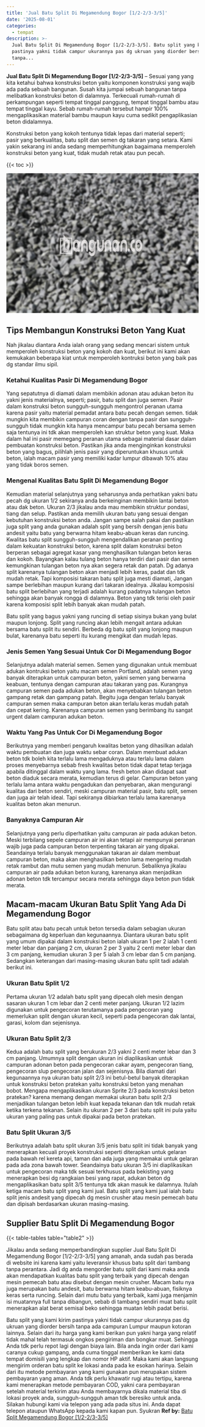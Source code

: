 ```yaml
---
title: 'Jual Batu Split Di Megamendung Bogor [1/2-2/3-3/5]'
date: '2025-08-01'
categories:
  - tempat
description: >-
  Jual Batu Split Di Megamendung Bogor [1/2-2/3-3/5]. Batu split yang kami kirim
  pastinya yakni tidak campur ukurannya pas dg ukruan yang diorder bersih
  tanpa...
---
```


**Jual Batu Split Di Megamendung Bogor \[1/2-2/3-3/5\]** – Sesuai yang yang kita ketahui bahwa konstruksi beton yaitu komponen konstruksi yang wajib ada pada sebuah bangunan. Susah kita jumpai sebuah bangunan tanpa melibatkan konstruksi beton di dalamnya. Terkecuali rumah-rumah di perkampungan seperti tempat tinggal panggung, tempat tinggal bambu atau tempat tinggal kayu. Sebab rumah-rumah tersebut hampir 100% mengaplikasikan material bambu maupun kayu cuma sedikit pengaplikasian beton didalamnya.

Konstruksi beton yang kokoh tentunya tidak lepas dari material seperti; pasir yang berkualitas, batu split dan semen dg takaran yang setara. Kami yakin sekarang ini anda sedang memperhitungkan bagaimana memperoleh konstruksi beton yang kuat, tidak mudah retak atau pun pecah.

{{< toc >}}

![Jual Batu Split Di Megamendung Bogor [1/2-2/3-3/5]](/images/jual-batu-split-43.png)

## Tips Membangun Konstruksi Beton Yang Kuat

Nah jikalau diantara Anda ialah orang yang sedang mencari sistem untuk memperoleh konstruksi beton yang kokoh dan kuat, berikut ini kami akan kemukakan beberapa kiat untuk memperoleh kontruksi beton yang baik pas dg standar ilmu sipil.

### Ketahui Kualitas Pasir Di Megamendung Bogor

Yang sepatutnya di diamati dalam membikin adonan atau adukan beton itu yakni jenis materialnya, seperti; pasir, batu split dan juga semen. Pasir dalam konstruksi beton sungguh-sungguh mengontrol peranan utama karena pasir yaitu material pemadat antara batu pecah dengan semen. tidak mungkin kita membikin campuran coran dengan tanpa pasir dan sungguh-sungguh tidak mungkin kita hanya mencampur batu pecah bersama semen saja tentunya ini tdk akan memperoleh kan struktur beton yang kuat. Maka dalam hal ini pasir memegang peranan utama sebagai material dasar dalam pembuatan konstruksi beton. Pastikan jika anda menginginkan konstruksi beton yang bagus, pilihlah jenis pasir yang diperuntukan khusus untuk beton, ialah macam pasir yang memiliki kadar lumpur dibawah 10% atau yang tidak boros semen.

### Mengenal Kualitas Batu Split Di Megamendung Bogor

Kemudian material selanjutnya yang seharusnya anda perhatikan yakni batu pecah dg ukuran 1/2 sekiranya anda berkeinginan membikin lantai beton atau dak beton. Ukuran 2/3 jikalau anda mau membikin struktur pondasi, tiang dan selup. Pastikan anda memilih ukuran batu yang sesuai dengan kebutuhan konstruksi beton anda. Jangan sampe salah pakai dan pastikan juga split yang anda gunakan adalah split yang bersih dengan jenis batu andesit yaitu batu yang berwarna hitam keabu-abuan keras dan runcing. Kwalitas batu split sungguh-sungguh mengendalikan peranan penting dalam kekuatan konstruksi beton, karena split dalam konstruksi beton berperan sebagai agregat kasar yang menghasilkan tulangan beton keras dan kokoh. Bayangkan kalau tulang beton hanya terdiri dari pasir dan semen kemungkinan tulangan beton nya akan segera retak dan patah. Dg adanya split karenanya tulangan beton akan menjadi lebih keras, padat dan tdk mudah retak. Tapi komposisi takaran batu split juga mesti diamati, Jangan sampe berlebihan maupun kurang dari takaran idealnya. Jikalau komposisi batu split berlebihan yang terjadi adalah kurang padatnya tulangan beton sehingga akan banyak rongga di dalamnya. Beton yang tdk terisi oleh pasir karena komposisi split lebih banyak akan mudah patah.

Batu split yang bagus yakni yang runcing di setiap sisinya bukan yang bulat maupun lonjong. Split yang runcing akan lebih mengait antara adukan bersama batu split itu sendiri. Berbeda dg batu split yang lonjong maupun bulat, karenanya batu seperti itu kurang mengikat dan mudah lepas.

### Jenis Semen Yang Sesuai Untuk Cor Di Megamendung Bogor

Selanjutnya adalah material semen. Semen yang digunakan untuk membuat adukan kontruksi beton yaitu macam semen Portland, adalah semen yang banyak diterapkan untuk campuran beton, yakni semen yang berwarna keabuan, tentunya dengan campuran atau takaran yang pas. Kurangnya campuran semen pada adukan beton, akan menyebabkan tulangan beton gampang retak dan gampang patah. Begitu juga dengan terlalu banyak campuran semen maka campuran beton akan terlalu keras mudah patah dan cepat kering. Karenanya campuran semen yang berimbang itu sangat urgent dalam campuran adukan beton.

### Waktu Yang Pas Untuk Cor Di Megamendung Bogor

Berikutnya yang memberi pengaruh kwalitas beton yang dihasilkan adalah waktu pembuatan dan juga waktu sebar coran. Dalam membuat adukan beton tdk boleh kita terlalu lama mengaduknya atau terlalu lama dalam proses menyebarnya sebab fresh kwalitas beton tidak dapat tetap terjaga apabila ditinggal dalam waktu yang lama. fresh beton akan didapat saat beton diaduk secara merata, kemudian terus di gelar. Campuran beton yang terlalu lama antara waktu pengadukan dan penyebaran, akan mengurangi kualitas dari beton sendiri, meski campuran material pasir, batu split, semen dan juga air telah ideal. Tapi sekiranya dibiarkan terlalu lama karenanya kualitas beton akan menurun.

### Banyaknya Campuran Air

Selanjutnya yang perlu diperhatikan yaitu campuran air pada adukan beton. Meski terbilang sepele campuran air ini akan tetapi air mempunyai peranan wajib juga pada campuran beton terpenting takaran air yang dipakai. Seandainya terlalu banyak menggunakan takaran air dalam membuat campuran beton, maka akan menghasilkan beton lama mengering mudah retak rambut dan mutu semen yang mudah menurun. Sebaliknya jikalau campuran air pada adukan beton kurang, karenanya akan menjadikan adonan beton tdk tercampur secara merata sehingga daya beton pun tidak merata.

## Macam-macam Ukuran Batu Split Yang Ada Di Megamendung Bogor

Batu split atau batu pecah untuk beton tersedia dalam sebagian ukuran sebagaimana dg keperluan dan kegunaannya. Diantara ukuran batu split yang umum dipakai dalam konstruksi beton ialah ukuran 1 per 2 ialah 1 centi meter lebar dan panjang 2 cm, ukuran 2 per 3 yaitu 2 centi meter lebar dan 3 cm panjang, kemudian ukuran 3 per 5 ialah 3 cm lebar dan 5 cm panjang. Sedangkan keterangan dari masing-masing ukuran batu split tadi adalah berikut ini.

### Ukuran Batu Split 1/2

Pertama ukuran 1/2 adalah batu split yang dipecah oleh mesin dengan sasaran ukuran 1 cm lebar dan 2 centi meter panjang. Ukuran 1/2 lazim digunakan untuk pengecoran terutamanya pada pengecoran yang memerlukan split dengan ukuran kecil, seperti pada pengecoran dak lantai, garasi, kolom dan sejenisnya.

### Ukuran Batu Split 2/3

Kedua adalah batu split yang berukuran 2/3 yakni 2 centi meter lebar dan 3 cm panjang. Umumnya split dengan ukuran ini diaplikasikan untuk campuran adonan beton pada pengecoran cakar ayam, pengecoran tiang, pengecoran slup pengecoran jalan dan sejenisnya. Bila diamati dari kegunaannya nya ukuran batu split 2/3 ini betul-betul banyak diterapkan untuk konstruksi beton pratekan yaitu konstruksi beton yang menahan bobot. Mengapa mengaplikasikan ukuran Sprite 2/3 pada konstruksi beton pratekan? karena memang dengan memakai ukuran batu split 2/3 menjadikan tulangan beton lebih kuat kepada tekanan dan tdk mudah retak ketika terkena tekanan. Selain itu ukuran 2 per 3 dari batu split ini pula yaitu ukuran yang paling pas untuk dipakai pada beton pratekan.

### Batu Split Ukuran 3/5

Berikutnya adalah batu split ukuran 3/5 jenis batu split ini tidak banyak yang menerapkan kecuali proyek konstruksi seperti diterapkan untuk gelaran pada bawah rel kereta api, taman dan ada juga yang memakai untuk gelaran pada ada zona bawah tower. Seandainya batu ukuran 3/5 ini diaplikasikan untuk pengecoran maka tdk sesuai terkhusus pada bekisting yang menerapkan besi dg rangkaian besi yang rapat, adukan beton dg mengaplikasikan batu split 3/5 tentunya tdk akan masuk ke dalamnya. Itulah ketiga macam batu split yang kami jual. Batu split yang kami jual ialah batu split jenis andesit yang dipecah dg mesin crusher atau mesin pemecah batu dan dipisah berdasarkan ukuran masing-masing.

## Supplier Batu Split Di Megamendung Bogor

{{< table-tables table="table2" >}}

Jikalau anda sedang memperbandingkan supplier Jual Batu Split Di Megamendung Bogor \[1/2-2/3-3/5\] yang amanah, anda sudah pas berada di website ini karena kami yaitu leveransir khusus batu split dari tambang tanpa perantara. Jadi dg anda mengorder batu split dari kami maka anda akan mendapatkan kualitas batu split yang terbaik yang dipecah dengan mesin pemecah batu atau disebut dengan mesin crusher. Macam batu nya juga merupakan batu andesit, batu berwarna hitam keabu-abuan, fisiknya keras serta runcing. Selain dari mutu batu yang terbaik, kami juga menjamin isi muatannya full tanpa dibangun, sebab di tambang sendiri muat batu split menerapkan alat berat semisal beko sehingga muatan lebih padat berisi.

Batu split yang kami kirim pastinya yakni tidak campur ukurannya pas dg ukruan yang diorder bersih tanpa ada campuran Lumpur maupun kotoran lainnya. Selain dari itu harga yang kami berikan pun yakni harga yang relatif tidak mahal telah termasuk ongkos pengiriman dan bongkar muat. Sehingga Anda tdk perlu repot lagi dengan biaya lain. Bila anda ingin order dari kami caranya cukup gampang, anda cuma tinggal memberikan ke kami data tempat domisili yang lengkap dan nomor HP aktif. Maka kami akan langsung mengirim orderan batu split ke lokasi anda pada ke esokan harinya. Selain dari itu metode pembayaran yang kami gunakan pun merupakan sistem pembayaran yang aman. Anda tdk perlu khawatir rugi atau tertipu, karena kami menerapkan metode pembayaran COD, yakni cara pembayaran setelah material terkirim atau Anda membayarnya dikala material tiba di lokasi proyek anda, sungguh-sungguh aman tdk beresiko untuk anda. Silakan hubungi kami via telepon yang ada pada situs ini. Anda dapat telepon ataupun WhatsApp kepada kami kapan pun. Syukran
**Ref by:** [Batu Split Megamendung Bogor [1/2-2/3-3/5]](https://id.wikipedia.org/wiki/Batu)
